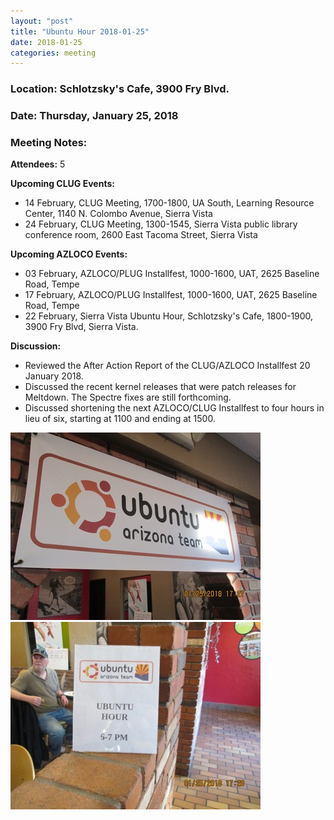 ```yaml
---
layout: "post"
title: "Ubuntu Hour 2018-01-25"
date: 2018-01-25
categories: meeting
---
```


### Location: Schlotzsky's Cafe, 3900 Fry Blvd.

### Date: Thursday, January 25, 2018

### Meeting Notes:

**Attendees:** 5

**Upcoming CLUG Events:**

 * 14 February, CLUG Meeting, 1700-1800, UA South, Learning Resource Center, 1140 N. Colombo Avenue, Sierra Vista
 * 24 February, CLUG Meeting, 1300-1545, Sierra Vista public library conference room, 2600 East Tacoma Street, Sierra Vista
 
**Upcoming AZLOCO Events:**

 * 03 February, AZLOCO/PLUG Installfest, 1000-1600, UAT, 2625 Baseline Road, Tempe
 * 17 February, AZLOCO/PLUG Installfest, 1000-1600, UAT, 2625 Baseline Road, Tempe
 * 22 February, Sierra Vista Ubuntu Hour, Schlotzsky's Cafe, 1800-1900, 3900 Fry Blvd, Sierra Vista.
 
**Discussion:**

 * Reviewed the After Action Report of the CLUG/AZLOCO Installfest 20 January 2018.
 * Discussed the recent kernel releases that were patch releases for Meltdown.  The Spectre fixes are still forthcoming.
 * Discussed shortening the next AZLOCO/CLUG Installfest to four hours in lieu of six, starting at 1100 and ending at 1500.
 
![alt text](https://raw.githubusercontent.com/CochiseLinuxUsersGroup/CochiseLinuxUsersGroup.github.io/master/images/SierraVistaUbuntuHour_2018-01-25_1-400x400.JPG)
![alt text](https://raw.githubusercontent.com/CochiseLinuxUsersGroup/CochiseLinuxUsersGroup.github.io/master/images/SierraVistaUbuntuHour_2018-01-25_2-400x400.JPG) 

